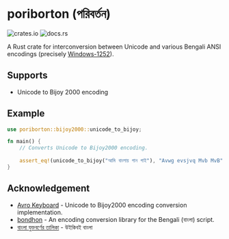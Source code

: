 # poriborton (পরিবর্তন)
![crates.io](https://img.shields.io/crates/v/poriborton.svg)
![docs.rs](https://docs.rs/poriborton/badge.svg)

A Rust crate for interconversion between Unicode and various Bengali ANSI encodings (precisely [Windows-1252](https://en.m.wikipedia.org/wiki/Windows-1252)).

## Supports
* Unicode to Bijoy 2000 encoding

## Example
```rust
use poriborton::bijoy2000::unicode_to_bijoy;

fn main() {
    // Converts Unicode to Bijoy2000 encoding.
    
    assert_eq!(unicode_to_bijoy("আমি বাংলায় গান গাই"), "Avwg evsjvq Mvb MvB");
}
```

## Acknowledgement
* [Avro Keyboard](https://github.com/mugli/Avro-Keyboard/) - Unicode to Bijoy2000 encoding conversion implementation.
* [bondhon](https://github.com/banglakit/bondhon) - An encoding conversion library for the Bengali (বাংলা) script.
* [বাংলা যুক্তবর্ণের তালিকা](https://bn.wikibooks.org/wiki/%E0%A6%AC%E0%A6%BE%E0%A6%82%E0%A6%B2%E0%A6%BE_%E0%A6%AF%E0%A7%81%E0%A6%95%E0%A7%8D%E0%A6%A4%E0%A6%BE%E0%A6%95%E0%A7%8D%E0%A6%B7%E0%A6%B0) - উইকিবই বাংলা
